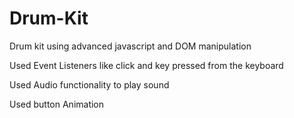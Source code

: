 # Drum-Kit
Drum kit using advanced javascript and DOM manipulation

Used Event Listeners like click and key pressed from the keyboard

Used Audio functionality to play sound

Used button Animation 



